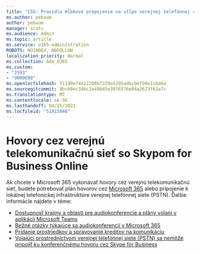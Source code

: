 ```yaml
---
title: 'CSS: Pravidlo Hĺbkové prepojenie na stĺpe verejnej telefónnej siete (PSTN)'
ms.author: pebaum
author: pebaum
manager: scotv
ms.audience: Admin
ms.topic: article
ms.service: o365-administration
ROBOTS: NOINDEX, NOFOLLOW
localization_priority: Normal
ms.collection: Adm_O365
ms.custom:
- "2593"
- "9000698"
ms.openlocfilehash: 51190e74e22208b7229a5295adbcbbf98e1c6a6a
ms.sourcegitcommit: 8bc60ec34bc1e40685e3976576e04a2623f63a7c
ms.translationtype: MT
ms.contentlocale: sk-SK
ms.lasthandoff: 04/15/2021
ms.locfileid: "51815846"
---
```

# <a name="pstn-calling-with-skype-for-business-online"></a>Hovory cez verejnú telekomunikačnú sieť so Skypom for Business Online

Ak chcete v Microsoft 365 vykonávať hovory cez verejnú telekomunikačnú sieť, budete potrebovať plán hovorov cez [Microsoft 365](https://docs.microsoft.com/microsoftteams/what-is-phone-system-in-office-365#more-about-calling-plans) alebo pripojenie k lokálnej telefonickej infraštruktúre verejnej telefónnej siete (PSTN). Ďalšie informácie nájdete v téme:

- [Dostupnosť krajiny a oblasti pre audiokonferencie a plány volaní v aplikácii Microsoft Teams](https://docs.microsoft.com/microsoftteams/country-and-region-availability-for-audio-conferencing-and-calling-plans/country-and-region-availability-for-audio-conferencing-and-calling-plans)
- [Bežné otázky týkajúce sa audiokonferencií v Microsoft 365](https://docs.microsoft.com/microsoftteams/audio-conferencing-common-questions)
- [Pridanie prostriedkov a spravovanie kreditov na komunikáciu](https://docs.microsoft.com/microsoftteams/add-funds-and-manage-communications-credits)
- [Volajúci prostredníctvom verejnej telefónnej siete (PSTN) sa nemôže pripojiť ku konferenčnému hovoru cez Skype for Business](https://docs.microsoft.com/SkypeForBusiness/troubleshoot/online-conferencing/pstn-callers-cant-join-dial-in-call)
